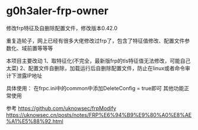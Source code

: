 # g0h3aler-frp-owner
修改frp特征及自删除配置文件，修改版本0.42.0

重复造轮子，网上已经有很多大佬修改过frp了，包含了特征值修改、配置文件参数化、域前置等等等

本项目主要改动
1、取特征化(不完全，最新版frp的tls特征值无法修改，可能自己太菜)
2、配置文件自删除，加载运行后自删除配置文件，防止在linux或者命令审计下泄露IP地址

具体使用：
在frpc.ini中的common中添加DeleteConfig = true即可
其他功能正常使用

参考
https://github.com/uknowsec/frpModify
https://uknowsec.cn/posts/notes/FRP%E6%94%B9%E9%80%A0%E8%AE%A1%E5%88%92.html
